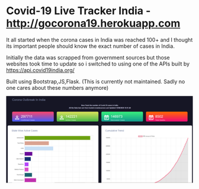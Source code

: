 # Covid-19 Live Tracker India - http://gocorona19.herokuapp.com

It all started when the corona cases in India was reached 100+ and I thought its important people should know the exact number of cases in India.

Initially the data was scrapped from government sources but those websites took time to update so i switched to using one of the APIs built by
https://api.covid19india.org/

Built using Bootstrap,JS,Flask.
(This is currently not maintained. Sadly no one cares about these numbers anymore)

![Image of Yaktocat](https://github.com/hrithwikbharadwaj/goCoronaGo/blob/master/images/Home.PNG)
